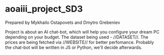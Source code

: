 # aoaiii_project_SD3

Prepared by Mykhailo Ostapovets and Dmytro Grebeniev

Project is about an AI chat-bot, which will help you configure your dream PC depending on your budget. The dataset being used - //DATASET//. The prices are being fetched via //WEBSITE// for better perfomance. 
Probably the chat-bot will be written in JS or Python, we'll decide afterwards.
